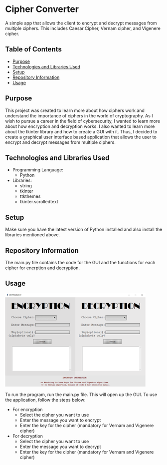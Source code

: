 # Cipher Converter
A simple app that allows the client to encrypt and decrypt messages from multiple ciphers. This includes Caesar Cipher, Vernam cipher, and Vigenere cipher.



## Table of Contents
- [Purpose](#purpose)
- [Technologies and Libraries Used](#technologies-and-libraries-used)
- [Setup](#setup)
- [Repository Information](#repository-information)
- [Usage](#usage)


## Purpose
This project was created to learn more about how ciphers work and understand the importance of ciphers in the world of cryptography. As I wish to pursue a career in the field of cybersecurity, I wanted to learn more about how encryption and decryption works.
I also wanted to learn more about the tkinter library and how to create a GUI with it. Thus, I decided to create a graphical user interface based application that allows the user to encrypt and decrypt messages from multiple ciphers.


## Technologies and Libraries Used
- Programming Language:
    - Python
- Libraries:
    - string
    - tkinter
    - ttkthemes
    - tkinter.scrolledtext


## Setup
Make sure you have the latest version of Python installed and also install the libraries mentioned above.

## Repository Information
The main.py file contains the code for the GUI and the functions for each cipher for encrption and decryption.

## Usage

<img src="image.png" width="450" height="300">



To run the program, run the main.py file. This will open up the GUI. To use the application, follow the steps below:
- For encryption
    - Select the cipher you want to use
    - Enter the message you want to encrypt
    - Enter the key for the cipher (mandatory for Vernam and Vigenere cipher)
- For decryption
    - Select the cipher you want to use
    - Enter the message you want to decrypt
    - Enter the key for the cipher (mandatory for Vernam and Vigenere cipher)
